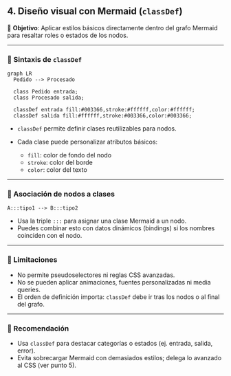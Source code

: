 ## 4. Diseño visual con Mermaid (`classDef`)

🎯 **Objetivo**: Aplicar estilos básicos directamente dentro del grafo Mermaid para resaltar roles o estados de los nodos.

---

### 🧱 Sintaxis de `classDef`

```mermaid
graph LR
  Pedido --> Procesado

  class Pedido entrada;
  class Procesado salida;

  classDef entrada fill:#003366,stroke:#ffffff,color:#ffffff;
  classDef salida fill:#ffffff,stroke:#003366,color:#003366;

```

* `classDef` permite definir clases reutilizables para nodos.
* Cada clase puede personalizar atributos básicos:

  * `fill`: color de fondo del nodo
  * `stroke`: color del borde
  * `color`: color del texto

---

### 🔄 Asociación de nodos a clases

```mermaid
A:::tipo1 --> B:::tipo2
```

* Usa la triple `:::` para asignar una clase Mermaid a un nodo.
* Puedes combinar esto con datos dinámicos (bindings) si los nombres coinciden con el nodo.

---

### 🚫 Limitaciones

* No permite pseudoselectores ni reglas CSS avanzadas.
* No se pueden aplicar animaciones, fuentes personalizadas ni media queries.
* El orden de definición importa: `classDef` debe ir tras los nodos o al final del grafo.

---

### 🧪 Recomendación

* Usa `classDef` para destacar categorías o estados (ej. entrada, salida, error).
* Evita sobrecargar Mermaid con demasiados estilos; delega lo avanzado al CSS (ver punto 5).
